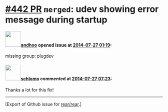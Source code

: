 [\#442 PR](https://github.com/rear/rear/pull/442) `merged`: udev showing error message during startup
=====================================================================================================

#### <img src="https://avatars.githubusercontent.com/u/8149516?v=4" width="50">[andhoo](https://github.com/andhoo) opened issue at [2014-07-27 01:19](https://github.com/rear/rear/pull/442):

missing group: plugdev

#### <img src="https://avatars.githubusercontent.com/u/101384?v=4" width="50">[schlomo](https://github.com/schlomo) commented at [2014-07-27 07:23](https://github.com/rear/rear/pull/442#issuecomment-50257891):

Thanks a lot for this fix!

------------------------------------------------------------------------

\[Export of Github issue for
[rear/rear](https://github.com/rear/rear).\]
